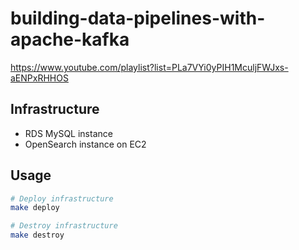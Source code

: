 # building-data-pipelines-with-apache-kafka
https://www.youtube.com/playlist?list=PLa7VYi0yPIH1MculjFWJxs-aENPxRHHOS

## Infrastructure
- RDS MySQL instance
- OpenSearch instance on EC2

## Usage
```bash
# Deploy infrastructure
make deploy

# Destroy infrastructure
make destroy
```